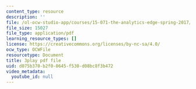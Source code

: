 ```yaml
---
content_type: resource
description: ''
file: /ol-ocw-studio-app/courses/15-071-the-analytics-edge-spring-2017/d075b370b2f00645f530d08bc8f3b472_E16wcCKx89w.pdf
file_size: 15027
file_type: application/pdf
learning_resource_types: []
license: https://creativecommons.org/licenses/by-nc-sa/4.0/
ocw_type: OCWFile
resourcetype: Document
title: 3play pdf file
uid: d075b370-b2f0-0645-f530-d08bc8f3b472
video_metadata:
  youtube_id: null
---
```

